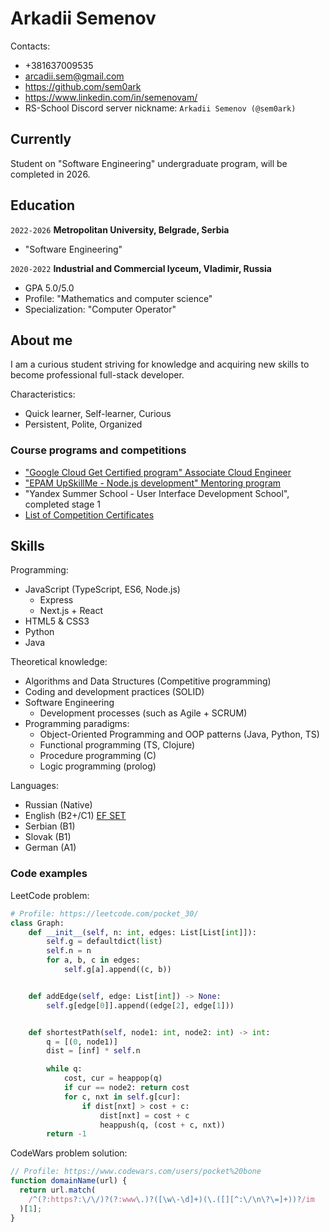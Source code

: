 # Arkadii Semenov

Contacts:

- +381637009535
- arcadii.sem@gmail.com
- https://github.com/sem0ark
- https://www.linkedin.com/in/semenovam/
- RS-School Discord server nickname: `Arkadii Semenov (@sem0ark)`

## Currently

Student on "Software Engineering" undergraduate program, will be completed in 2026.

## Education

`2022-2026`
**Metropolitan University, Belgrade, Serbia**

- "Software Engineering"

`2020-2022`
**Industrial and Commercial lyceum, Vladimir, Russia**

- GPA 5.0/5.0
- Profile: "Mathematics and computer science"
- Specialization: "Computer Operator"

## About me

I am a curious student striving for knowledge and acquiring new skills to become professional full-stack developer.

Characteristics:

- Quick learner, Self-learner, Curious
- Persistent, Polite, Organized

### Course programs and competitions

- ["Google Cloud Get Certified program" Associate Cloud Engineer](https://google.accredible.com/55dadb3f-afd0-4fed-8daf-753f8544efc4)
- ["EPAM UpSkillMe - Node.js development" Mentoring program](https://drive.google.com/file/d/13d513xmW8btwwoq5gpBk8yIT2Ur0gzo5/view?usp=sharing)
- "Yandex Summer School - User Interface Development School", completed stage 1
- [List of Competition Certificates](https://drive.google.com/file/d/1mRQKKAF4KSiHceQjghMjt5U-pU9IMgOU/view?usp=sharing)

## Skills

Programming:

- JavaScript (TypeScript, ES6, Node.js)
  - Express
  - Next.js + React
- HTML5 & CSS3
- Python
- Java

Theoretical knowledge:

- Algorithms and Data Structures (Competitive programming)
- Coding and development practices (SOLID)
- Software Engineering
  - Development processes (such as Agile + SCRUM)
- Programming paradigms:
  - Object-Oriented Programming and OOP patterns (Java, Python, TS)
  - Functional programming (TS, Clojure)
  - Procedure programming (C)
  - Logic programming (prolog)

Languages:

- Russian (Native)
- English (B2+/C1) [EF SET](https://www.efset.org/cert/n291tc)
- Serbian (B1)
- Slovak (B1)
- German (A1)

### Code examples

LeetCode problem:

```python
# Profile: https://leetcode.com/pocket_30/
class Graph:
    def __init__(self, n: int, edges: List[List[int]]):
        self.g = defaultdict(list)
        self.n = n
        for a, b, c in edges:
            self.g[a].append((c, b))


    def addEdge(self, edge: List[int]) -> None:
        self.g[edge[0]].append((edge[2], edge[1]))


    def shortestPath(self, node1: int, node2: int) -> int:
        q = [(0, node1)]
        dist = [inf] * self.n

        while q:
            cost, cur = heappop(q)
            if cur == node2: return cost
            for c, nxt in self.g[cur]:
                if dist[nxt] > cost + c:
                    dist[nxt] = cost + c
                    heappush(q, (cost + c, nxt))
        return -1
```

CodeWars problem solution:

```js
// Profile: https://www.codewars.com/users/pocket%20bone
function domainName(url) {
  return url.match(
    /^(?:https?:\/\/)?(?:www\.)?([\w\-\d]+)(\.([][^:\/\n\?\=]+))?/im
  )[1];
}
```
